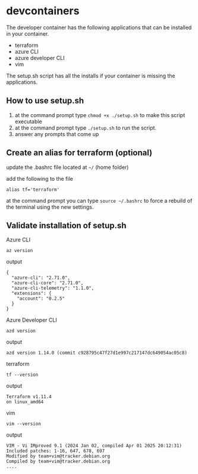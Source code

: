 # devcontainers

The developer container has the following applications that can be installed in your container.
- terraform
- azure CLI
- azure developer CLI
- vim

The setup.sh script has all the installs if your container is missing the applications.  

## How to use setup.sh

1. at the command prompt type `chmod +x ./setup.sh` to make this script executable
2. at the command prompt type `./setup.sh` to run the script.
3. answer any prompts that come up

## Create an alias for terraform (optional)

update the .bashrc file located at `~/` (home folder)  

add the following to the file
```
alias tf='terraform'
```

at the command prompt you can type `source ~/.bashrc` to force a rebuild of the terminal using the new settings.


## Validate installation of setup.sh  

Azure CLI
```
az version
```
output  
```plaintext
{
  "azure-cli": "2.71.0",
  "azure-cli-core": "2.71.0",
  "azure-cli-telemetry": "1.1.0",
  "extensions": {
    "account": "0.2.5"
  }
}
```

Azure Developer CLI
```
azd version
```
output
```plaintext
azd version 1.14.0 (commit c928795c47f27d1e997c217147dc649054ac05c8)
```

terraform
```
tf --version
```
output
```plaintext
Terraform v1.11.4
on linux_amd64
```
vim
```
vim --version
```
output
```plaintext
VIM - Vi IMproved 9.1 (2024 Jan 02, compiled Apr 01 2025 20:12:31)
Included patches: 1-16, 647, 678, 697
Modified by team+vim@tracker.debian.org
Compiled by team+vim@tracker.debian.org
....



